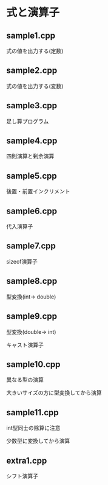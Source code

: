 # 式と演算子

## sample1.cpp

式の値を出力する(定数)

## sample2.cpp

式の値を出力する(変数)

## sample3.cpp

足し算プログラム

## sample4.cpp

四則演算と剰余演算

## sample5.cpp

後置・前置インクリメント

## sample6.cpp

代入演算子

## sample7.cpp

sizeof演算子

## sample8.cpp

型変換(int→ double)

## sample9.cpp

型変換(double→ int)

キャスト演算子

## sample10.cpp

異なる型の演算

大きいサイズの方に型変換してから演算

## sample11.cpp

int型同士の除算に注意

少数型に変換してから演算

## extra1.cpp

シフト演算子
